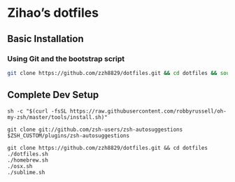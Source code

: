 # Zihao’s dotfiles

## Basic Installation

### Using Git and the bootstrap script

```bash
git clone https://github.com/zzh8829/dotfiles.git && cd dotfiles && source dotfiles.sh
```
## Complete Dev Setup

```
sh -c "$(curl -fsSL https://raw.githubusercontent.com/robbyrussell/oh-my-zsh/master/tools/install.sh)"

git clone git://github.com/zsh-users/zsh-autosuggestions $ZSH_CUSTOM/plugins/zsh-autosuggestions

git clone https://github.com/zzh8829/dotfiles.git && cd dotfiles
./dotfiles.sh
./homebrew.sh
./osx.sh
./sublime.sh
```
